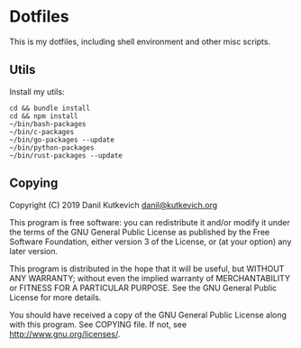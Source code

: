 Dotfiles
========

This is my dotfiles, including shell environment
and other misc scripts.

Utils
-----

Install my utils:

    cd && bundle install
    cd && npm install
    ~/bin/bash-packages
    ~/bin/c-packages
    ~/bin/go-packages --update
    ~/bin/python-packages
    ~/bin/rust-packages --update

Copying
-------

Copyright (C) 2019 Danil Kutkevich <danil@kutkevich.org>

This program is free software: you can redistribute it and/or modify
it under the terms of the GNU General Public License as published by
the Free Software Foundation, either version 3 of the License, or
(at your option) any later version.

This program is distributed in the hope that it will be useful,
but WITHOUT ANY WARRANTY; without even the implied warranty of
MERCHANTABILITY or FITNESS FOR A PARTICULAR PURPOSE.  See the
GNU General Public License for more details.

You should have received a copy of the GNU General Public License
along with this program. See COPYING file.
If not, see <http://www.gnu.org/licenses/>.
